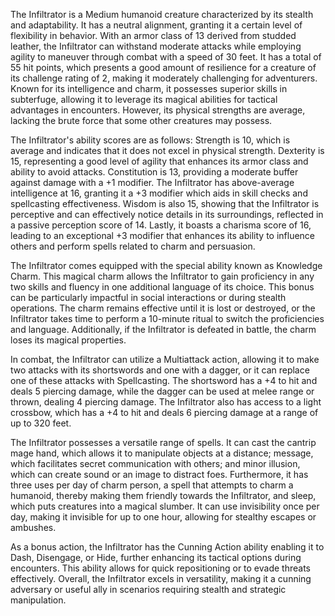 The Infiltrator is a Medium humanoid creature characterized by its stealth and adaptability. It has a neutral alignment, granting it a certain level of flexibility in behavior. With an armor class of 13 derived from studded leather, the Infiltrator can withstand moderate attacks while employing agility to maneuver through combat with a speed of 30 feet. It has a total of 55 hit points, which presents a good amount of resilience for a creature of its challenge rating of 2, making it moderately challenging for adventurers. Known for its intelligence and charm, it possesses superior skills in subterfuge, allowing it to leverage its magical abilities for tactical advantages in encounters. However, its physical strengths are average, lacking the brute force that some other creatures may possess.

The Infiltrator's ability scores are as follows: Strength is 10, which is average and indicates that it does not excel in physical strength. Dexterity is 15, representing a good level of agility that enhances its armor class and ability to avoid attacks. Constitution is 13, providing a moderate buffer against damage with a +1 modifier. The Infiltrator has above-average intelligence at 16, granting it a +3 modifier which aids in skill checks and spellcasting effectiveness. Wisdom is also 15, showing that the Infiltrator is perceptive and can effectively notice details in its surroundings, reflected in a passive perception score of 14. Lastly, it boasts a charisma score of 16, leading to an exceptional +3 modifier that enhances its ability to influence others and perform spells related to charm and persuasion.

The Infiltrator comes equipped with the special ability known as Knowledge Charm. This magical charm allows the Infiltrator to gain proficiency in any two skills and fluency in one additional language of its choice. This bonus can be particularly impactful in social interactions or during stealth operations. The charm remains effective until it is lost or destroyed, or the Infiltrator takes time to perform a 10-minute ritual to switch the proficiencies and language. Additionally, if the Infiltrator is defeated in battle, the charm loses its magical properties.

In combat, the Infiltrator can utilize a Multiattack action, allowing it to make two attacks with its shortswords and one with a dagger, or it can replace one of these attacks with Spellcasting. The shortsword has a +4 to hit and deals 5 piercing damage, while the dagger can be used at melee range or thrown, dealing 4 piercing damage. The Infiltrator also has access to a light crossbow, which has a +4 to hit and deals 6 piercing damage at a range of up to 320 feet. 

The Infiltrator possesses a versatile range of spells. It can cast the cantrip mage hand, which allows it to manipulate objects at a distance; message, which facilitates secret communication with others; and minor illusion, which can create sound or an image to distract foes. Furthermore, it has three uses per day of charm person, a spell that attempts to charm a humanoid, thereby making them friendly towards the Infiltrator, and sleep, which puts creatures into a magical slumber. It can use invisibility once per day, making it invisible for up to one hour, allowing for stealthy escapes or ambushes. 

As a bonus action, the Infiltrator has the Cunning Action ability enabling it to Dash, Disengage, or Hide, further enhancing its tactical options during encounters. This ability allows for quick repositioning or to evade threats effectively. Overall, the Infiltrator excels in versatility, making it a cunning adversary or useful ally in scenarios requiring stealth and strategic manipulation.